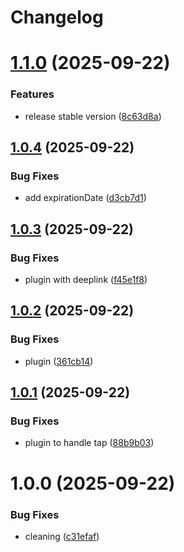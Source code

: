 # Changelog

# [1.1.0](https://github.com/huextrat/expo-core-spotlight/compare/v1.0.4...v1.1.0) (2025-09-22)


### Features

* release stable version ([8c63d8a](https://github.com/huextrat/expo-core-spotlight/commit/8c63d8a5448edf4580e4523c6ffd0f04fb40b4eb))

## [1.0.4](https://github.com/huextrat/expo-core-spotlight/compare/v1.0.3...v1.0.4) (2025-09-22)


### Bug Fixes

* add expirationDate ([d3cb7d1](https://github.com/huextrat/expo-core-spotlight/commit/d3cb7d1ddab925c2ce187a711e905466fe20226f))

## [1.0.3](https://github.com/huextrat/expo-core-spotlight/compare/v1.0.2...v1.0.3) (2025-09-22)


### Bug Fixes

* plugin with deeplink ([f45e1f8](https://github.com/huextrat/expo-core-spotlight/commit/f45e1f882cdef7cfd401040e35919deb4598fc5d))

## [1.0.2](https://github.com/huextrat/expo-core-spotlight/compare/v1.0.1...v1.0.2) (2025-09-22)


### Bug Fixes

* plugin ([361cb14](https://github.com/huextrat/expo-core-spotlight/commit/361cb14531e0db027ab65821787756c18c2a80fe))

## [1.0.1](https://github.com/huextrat/expo-core-spotlight/compare/v1.0.0...v1.0.1) (2025-09-22)


### Bug Fixes

* plugin to handle tap ([88b9b03](https://github.com/huextrat/expo-core-spotlight/commit/88b9b03c6205ed90936c283c1e6978efb1d6d6e9))

# 1.0.0 (2025-09-22)


### Bug Fixes

* cleaning ([c31efaf](https://github.com/huextrat/expo-core-spotlight/commit/c31efaf59667dc0981894ad68f4a29aab966f37e))
